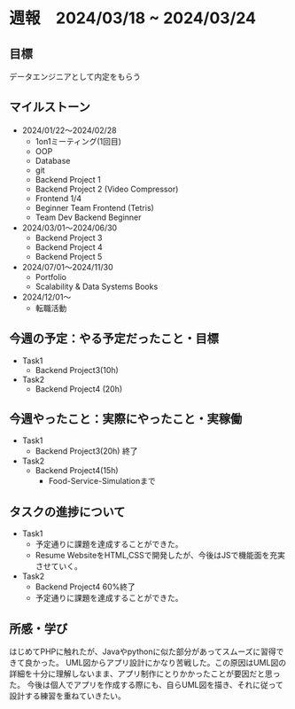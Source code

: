 # 週報　2024/03/18 ~ 2024/03/24

## 目標
データエンジニアとして内定をもらう

## マイルストーン
- 2024/01/22〜2024/02/28
    - 1on1ミーティング(1回目)
    - OOP
    - Database
    - git
    - Backend Project 1
    - Backend Project 2 (Video Compressor)
    - Frontend 1/4
    - Beginner Team Frontend (Tetris)
    - Team Dev Backend Beginner
- 2024/03/01〜2024/06/30
    - Backend Project 3
    - Backend Project 4
    - Backend Project 5 
- 2024/07/01〜2024/11/30
    - Portfolio
    - Scalability & Data Systems Books
- 2024/12/01〜
    - 転職活動

## 今週の予定：やる予定だったこと・目標
- Task1
    - Backend Project3(10h)
- Task2
    - Backend Project4 (20h)

## 今週やったこと：実際にやったこと・実稼働
- Task1
    - Backend Project3(20h) 終了
- Task2
    - Backend Project4(15h)
      - Food-Service-Simulationまで


## タスクの進捗について
- Task1
    - 予定通りに課題を達成することができた。
    - Resume WebsiteをHTML,CSSで開発したが、今後はJSで機能面を充実させていく。
- Task2
    - Backend Project4 60%終了
    - 予定通りに課題を達成することができた。
    
## 所感・学び
はじめてPHPに触れたが、Javaやpythonに似た部分があってスムーズに習得できて良かった。 
UML図からアプリ設計にかなり苦戦した。この原因はUML図の詳細を十分に理解しないまま、アプリ制作にとりかかったことが要因だと思った。
今後は個人でアプリを作成する際にも、自らUML図を描き、それに従って設計する練習を重ねていきたい。